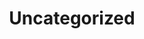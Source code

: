 ---
layout: category
category: uncategorized
title: Uncategorized
permalink: /category/uncategorized/
---